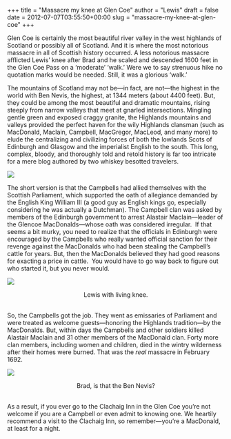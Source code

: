 +++
title = "Massacre my knee at Glen Coe"
author = "Lewis"
draft = false
date = 2012-07-07T03:55:50+00:00
slug = "massacre-my-knee-at-glen-coe"
+++


  Glen Coe is certainly the most beautiful river valley in the west highlands of Scotland or possibly all of Scotland. And it is where the most notorious massacre in all of Scottish history occurred. A less notorious massacre afflicted Lewis’ knee after Brad and he scaled and descended 1600 feet in the Glen Coe Pass on a ‘moderate’ ‘walk.’ Were we to say strenuous hike no quotation marks would be needed. Still, it was a glorious ‘walk.’

  The mountains of Scotland may not be—in fact, are not—the highest in the world with Ben Nevis, the highest, at 1344 meters (about 4400 feet). But, they could be among the most beautiful and dramatic mountains, rising steeply from narrow valleys that meet at gnarled intersections. Mingling gentle green and exposed craggy granite, the Highlands mountains and valleys provided the perfect haven for the wily Highlands clansman (such as MacDonald, MacIain, Campbell, MacGregor, MacLeod, and many more) to elude the centralizing and civilizing forces of both the lowlands Scots of Edinburgh and Glasgow and the imperialist English to the south. This long, complex, bloody, and thoroughly told and retold history is far too intricate for a mere blog authored by two whiskey besotted travelers.


  ![](/images/2012/07/glen-coe-view.jpg)


  The short version is that the Campbells had allied themselves with the Scottish Parliament, which supported the oath of allegiance demanded by the English King William III (a good guy as English kings go, especially considering he was actually a Dutchman). The Campbell clan was asked by members of the Edinburgh government to arrest Alastair MacIain—leader of the Glencoe MacDonalds&#8212;whose oath was considered irregular.&#160; If that seems a bit murky, you need to realize that the officials in Edinburgh were encouraged by the Campbells who really wanted official sanction for their revenge against the MacDonalds who had been stealing the Campbell’s cattle for years. But, then the MacDonalds believed they had good reasons for exacting a price in cattle.&#160; You would have to go way back to figure out who started it, but you never would.

  ![](/images/2012/07/lewis-at-glen-coe.jpg)

 <center>Lewis with living knee.</center>
</br>

So, the Campbells got the job. They went as emissaries of Parliament and were treated as welcome guests—honoring the Highlands tradition—by the MacDonalds. But, within days the Campbells and other soldiers killed Alastair MacIain and 31 other members of the MacDonald clan. Forty more clan members, including women and children, died in the wintry wilderness after their homes were burned. That was the *real* massacre in February 1692.


![](/images/2012/07/Photo-Jul-06-4-35-54-PM.jpg)

<center>Brad, is that the Ben Nevis?</center>
</br>

As a result, if you ever go to the Clachaig Inn in the Glen Coe you’re not welcome if you are a Campbell or even admit to knowing one. We heartily recommend a visit to the Clachaig Inn, so remember—you’re a MacDonald, at least for a night.
